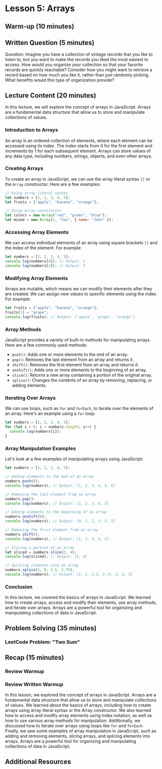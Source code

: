 # Lesson 5: Arrays

## Warm-up (10 minutes)

## Written Question (5 minutes)

Question: Imagine you have a collection of vintage records that you like to listen to, but you want to make the records you liked the most easiest to access. How would you organize your collection so that your favorite records are quickly reachable? Consider how you might want to retrieve a record based on how much you like it, rather than just randomly picking. What benefits would this type of organization provide?

## Lecture Content (20 minutes)

In this lecture, we will explore the concept of arrays in JavaScript. Arrays are a fundamental data structure that allow us to store and manipulate collections of values.
<!-- Khalid: I would focus a lot on slice-->
### Introduction to Arrays

An array is an ordered collection of elements, where each element can be accessed using its index. The index starts from 0 for the first element and increments by 1 for each subsequent element. Arrays can store values of any data type, including numbers, strings, objects, and even other arrays.

### Creating Arrays

To create an array in JavaScript, we can use the array literal syntax `[]` or the `Array` constructor. Here are a few examples:

```javascript
// Using array literal syntax
let numbers = [1, 2, 3, 4, 5];
let fruits = ["apple", "banana", "orange"];

// Using Array constructor
let colors = new Array("red", "green", "blue");
let mixed = new Array(1, "two", { name: "John" });
```

### Accessing Array Elements

We can access individual elements of an array using square brackets `[]` and the index of the element. For example:

```javascript
let numbers = [1, 2, 3, 4, 5];
console.log(numbers[0]); // Output: 1
console.log(numbers[2]); // Output: 3
```

### Modifying Array Elements

Arrays are mutable, which means we can modify their elements after they are created. We can assign new values to specific elements using the index. For example:

```javascript
let fruits = ["apple", "banana", "orange"];
fruits[1] = "grape";
console.log(fruits); // Output: ['apple', 'grape', 'orange']
```

### Array Methods

JavaScript provides a variety of built-in methods for manipulating arrays. Here are a few commonly used methods:

- `push()`: Adds one or more elements to the end of an array.
- `pop()`: Removes the last element from an array and returns it.
- `shift()`: Removes the first element from an array and returns it.
- `unshift()`: Adds one or more elements to the beginning of an array.
- `slice()`: Returns a new array containing a portion of the original array.
- `splice()`: Changes the contents of an array by removing, replacing, or adding elements.

### Iterating Over Arrays

We can use loops, such as `for` and `forEach`, to iterate over the elements of an array. Here's an example using a `for` loop:

```javascript
let numbers = [1, 2, 3, 4, 5];
for (let i = 0; i < numbers.length; i++) {
  console.log(numbers[i]);
}
```

### Array Manipulation Examples

Let's look at a few examples of manipulating arrays using JavaScript:

```javascript
let numbers = [1, 2, 3, 4, 5];

// Adding elements to the end of an array
numbers.push(6);
console.log(numbers); // Output: [1, 2, 3, 4, 5, 6]

// Removing the last element from an array
numbers.pop();
console.log(numbers); // Output: [1, 2, 3, 4, 5]

// Adding elements to the beginning of an array
numbers.unshift(0);
console.log(numbers); // Output: [0, 1, 2, 3, 4, 5]

// Removing the first element from an array
numbers.shift();
console.log(numbers); // Output: [1, 2, 3, 4, 5]

// Slicing a portion of an array
let sliced = numbers.slice(2, 4);
console.log(sliced); // Output: [3, 4]

// Splicing elements into an array
numbers.splice(2, 0, 2.5, 2.75);
console.log(numbers); // Output: [1, 2, 2.5, 2.75, 3, 4, 5]
```

### Conclusion

In this lecture, we covered the basics of arrays in JavaScript. We learned how to create arrays, access and modify their elements, use array methods, and iterate over arrays. Arrays are a powerful tool for organizing and manipulating collections of data in JavaScript.

## Problem Solving (35 minutes)

### LeetCode Problem: "Two Sum"

## Recap (15 minutes)

### Review Warmup

### Review Written Warmup

In this lesson, we explored the concept of arrays in JavaScript. Arrays are a fundamental data structure that allow us to store and manipulate collections of values. We learned about the basics of arrays, including how to create arrays using array literal syntax or the Array constructor. We also learned how to access and modify array elements using index notation, as well as how to use various array methods for manipulation. Additionally, we discussed how to iterate over arrays using loops like `for` and `forEach`. Finally, we saw some examples of array manipulation in JavaScript, such as adding and removing elements, slicing arrays, and splicing elements into arrays. Arrays are a powerful tool for organizing and manipulating collections of data in JavaScript.

## Additional Resources
